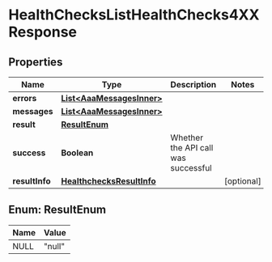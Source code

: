 

# HealthChecksListHealthChecks4XXResponse


## Properties

| Name | Type | Description | Notes |
|------------ | ------------- | ------------- | -------------|
|**errors** | [**List&lt;AaaMessagesInner&gt;**](AaaMessagesInner.md) |  |  |
|**messages** | [**List&lt;AaaMessagesInner&gt;**](AaaMessagesInner.md) |  |  |
|**result** | [**ResultEnum**](#ResultEnum) |  |  |
|**success** | **Boolean** | Whether the API call was successful |  |
|**resultInfo** | [**HealthchecksResultInfo**](HealthchecksResultInfo.md) |  |  [optional] |



## Enum: ResultEnum

| Name | Value |
|---- | -----|
| NULL | &quot;null&quot; |



